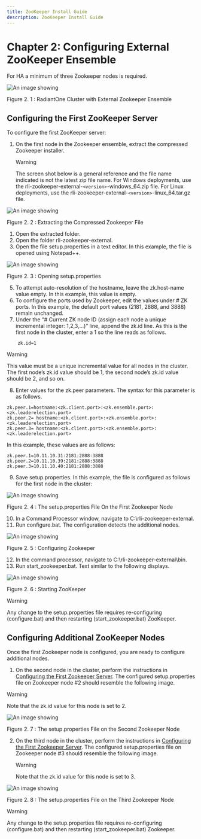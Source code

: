 ```yaml
---
title: ZooKeeper Install Guide
description: ZooKeeper Install Guide
---
```


# Chapter 2: Configuring External ZooKeeper Ensemble

For HA a minimum of three Zookeeper nodes is required.

![An image showing ](Media/Image2.1.jpg)

Figure 2. 1 : RadiantOne Cluster with External Zookeeper Ensemble

## Configuring the First ZooKeeper Server

To configure the first ZooKeeper server:

1. On the first node in the Zookeeper ensemble, extract the compressed Zookeeper installer.

   >[!warning]
   >The screen shot below is a general reference and the file name indicated is not the latest zip file name. For Windows deployments, use the rli-zookeeper-external-`<version>`-windows_64.zip file. For Linux deployments, use the rli-zookeeper-external-`<version>`-linux_64.tar.gz file.

![An image showing ](Media/Image2.2.jpg)

Figure 2. 2 : Extracting the Compressed Zookeeper File

1. Open the extracted folder.
2. Open the folder rli-zookeeper-external.
3. Open the file setup.properties in a text editor. In this example, the file is opened using Notepad++.

![An image showing ](Media/Image2.3.jpg)

Figure 2. 3 : Opening setup.properties

5. To attempt auto-resolution of the hostname, leave the zk.host-name value empty. In this example, this value is empty.
6. To configure the ports used by Zookeeper, edit the values under # ZK ports. In this example, the default port values (2181, 2888, and 3888) remain unchanged.
7. Under the “# Current ZK node ID (assign each node a unique incremental integer: 1,2,3,...)” line, append the zk.id line. As this is the first node in the cluster, enter a 1 so the line reads as follows.

```
    zk.id=1
```

>[!warning]
>This value must be a unique incremental value for all nodes in the cluster. The first node’s zk.id value should be 1, the second node’s zk.id value should be 2, and so on.

8. Enter values for the zk.peer parameters. The syntax for this parameter is as follows.

```
zk.peer.1=hostname:<zk.client.port>:<zk.ensemble.port>:<zk.leaderelection.port>
zk.peer.2= hostname:<zk.client.port>:<zk.ensemble.port>:<zk.leaderelection.port>
zk.peer.3= hostname:<zk.client.port>:<zk.ensemble.port>:<zk.leaderelection.port>
```

In this example, these values are as follows:
```
zk.peer.1=10.11.10.31:2181:2888:3888
zk.peer.2=10.11.10.39:2181:2888:3888
zk.peer.3=10.11.10.40:2181:2888:3888
```

9. Save setup.properties. In this example, the file is configured as follows for the first node in the cluster:

![An image showing ](Media/Image2.4.jpg)

Figure 2. 4 : The setup.properties File On the First Zookeeper Node

10. In a Command Processor window, navigate to C:\rli-zookeeper-external.
11. Run configure.bat. The configuration detects the additional nodes.

![An image showing ](Media/Image2.5.jpg)

Figure 2. 5 : Configuring Zookeeper

12. In the command processor, navigate to C:\rli-zookeeper-external\bin.
13. Run start_zookeeper.bat. Text similar to the following displays.

![An image showing ](Media/Image2.6.jpg)

Figure 2. 6 : Starting ZooKeeper

>[!warning]
>Any change to the setup.properties file requires re-configuring (configure.bat) and then restarting (start_zookeeper.bat) ZooKeeper.

## Configuring Additional ZooKeeper Nodes

Once the first Zookeeper node is configured, you are ready to configure additional nodes.

1. On the second node in the cluster, perform the instructions in [Configuring the First Zookeeper Server](#configuring-the-first-zookeeper-server). The configured setup.properties file on Zookeeper node #2 should resemble the following image.
>[!warning]
>Note that the zk.id value for this node is set to 2.

![An image showing ](Media/Image2.7.jpg)

Figure 2. 7 : The setup.properties File on the Second Zookeeper Node

2. On the third node in the cluster, perform the instructions in [Configuring the First Zookeeper Server](#configuring-the-first-zookeeper-server). The configured setup.properties file on Zookeeper node #3 should resemble the following image.


    >[!warning]
    > Note that the zk.id value for this node is set to 3.

![An image showing ](Media/Image2.8.jpg)

Figure 2. 8 : The setup.properties File on the Third Zookeeper Node

>[!warning]
>Any change to the setup.properties file requires re-configuring (configure.bat) and then restarting (start_zookeeper.bat) Zookeeper.
